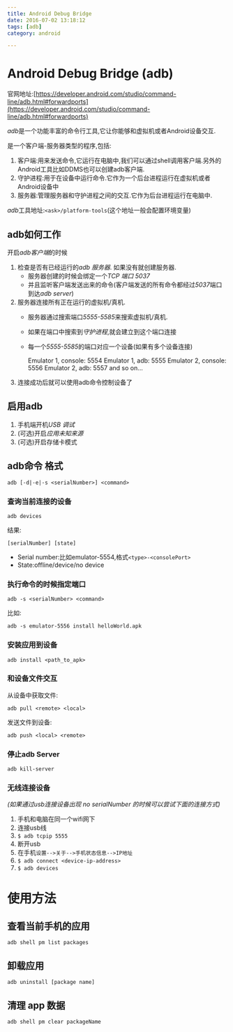 ```yaml
---
title: Android Debug Bridge
date: 2016-07-02 13:18:12
tags: [adb]
category: android

---
```


# Android Debug Bridge (adb)
官网地址:[https://developer.android.com/studio/command-line/adb.html#forwardports](https://developer.android.com/studio/command-line/adb.html#forwardports)

*adb*是一个功能丰富的命令行工具,它让你能够和虚拟机或者Android设备交互.

是一个客户端-服务器类型的程序,包括:

1. 客户端:用来发送命令,它运行在电脑中,我们可以通过shell调用客户端.另外的Android工具比如DDMS也可以创建adb客户端.
2. 守护进程:用于在设备中运行命令.它作为一个后台进程运行在虚拟机或者Android设备中
3. 服务器:管理服务器和守护进程之间的交互.它作为后台进程运行在电脑中.

*adb*工具地址:`<ask>/platform-tools`(这个地址一般会配置环境变量)

## adb如何工作
开启*adb客户端*的时候

1. 检查是否有已经运行的*adb 服务器*. 如果没有就创建服务器.
	- 服务器创建的时候会绑定一个*TCP 端口 5037*
	- 并且监听客户端发送出来的命令(客户端发送的所有命令都经过*5037*端口到达*adb server*)
2. 服务器连接所有正在运行的虚拟机/真机.
	- 服务器通过搜索端口*5555-5585*来搜索虚拟机/真机.
	- 如果在端口中搜索到*守护进程*,就会建立到这个端口连接
	- 每一个*5555-5585*的端口对应一个设备(如果有多个设备连接)

		Emulator 1, console: 5554
		Emulator 1, adb: 5555
		Emulator 2, console: 5556
		Emulator 2, adb: 5557
		and so on...
3. 连接成功后就可以使用adb命令控制设备了

## 启用adb
1. 手机端开机*USB 调试*
2. (可选)开启*应用未知来源*
3. (可选)开启存储卡模式

## adb命令 格式

	adb [-d|-e|-s <serialNumber>] <command>

### 查询当前连接的设备

	adb devices
结果:

	[serialNumber] [state]

- Serial number:比如emulator-5554,格式`<type>-<consolePort>`
- State:offline/device/no device

### 执行命令的时候指定端口

	adb -s <serialNumber> <command>

比如:

	adb -s emulator-5556 install helloWorld.apk

### 安装应用到设备

	adb install <path_to_apk>

### 和设备文件交互

从设备中获取文件:

	adb pull <remote> <local>

发送文件到设备:

	adb push <local> <remote>

### 停止adb Server

	adb kill-server

### 无线连接设备
*(如果通过usb连接设备出现 no serialNumber 的时候可以尝试下面的连接方式)*

1. 手机和电脑在同一个wifi网下
2. 连接usb线
3. `$ adb tcpip 5555`
4. 断开usb
5. 在手机`设置-->关于-->手机状态信息-->IP地址`
6. `$ adb connect <device-ip-address>`
7. `$ adb devices`

# 使用方法

## 查看当前手机的应用

	adb shell pm list packages

## 卸载应用

	adb uninstall [package name]

## 清理 app 数据

	adb shell pm clear packageName
